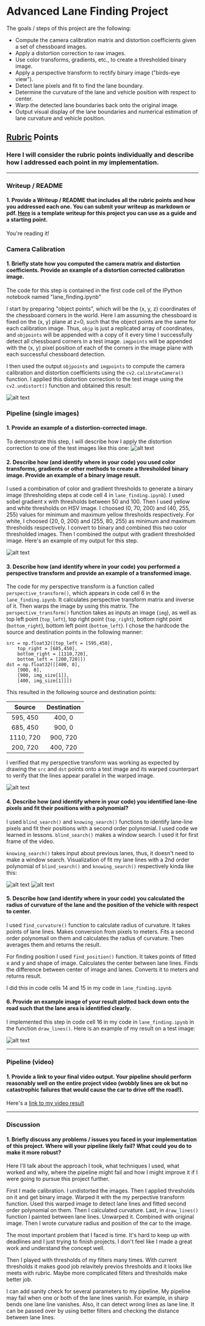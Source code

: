 # Advanced Lane Finding Project

The goals / steps of this project are the following:

* Compute the camera calibration matrix and distortion coefficients given a set of chessboard images.
* Apply a distortion correction to raw images.
* Use color transforms, gradients, etc., to create a thresholded binary image.
* Apply a perspective transform to rectify binary image ("birds-eye view").
* Detect lane pixels and fit to find the lane boundary.
* Determine the curvature of the lane and vehicle position with respect to center.
* Warp the detected lane boundaries back onto the original image.
* Output visual display of the lane boundaries and numerical estimation of lane curvature and vehicle position.

[//]: # (Image References)

[image1]: ./output_images/undistort_output.png "Undistorted"
[image2]: ./output_images/corrected.png "Road Transformed"
[image3]: ./output_images/binary_combo_example.png "Binary Example"
[image4]: ./output_images/warped_straight_lines.png "Warp Example"
[image5]: ./output_images/color_fit_lines1.png "Fit Visual"
[image6]: ./output_images/color_fit_lines2.png "Fit Visual"
[image7]: ./output_images/example_output.png "Output"
[video1]: ./project_video_result.mp4 "Video"

## [Rubric](https://review.udacity.com/#!/rubrics/571/view) Points
### Here I will consider the rubric points individually and describe how I addressed each point in my implementation.  

---
### Writeup / README

#### 1. Provide a Writeup / README that includes all the rubric points and how you addressed each one.  You can submit your writeup as markdown or pdf.  [Here](https://github.com/udacity/CarND-Advanced-Lane-Lines/blob/master/writeup_template.md) is a template writeup for this project you can use as a guide and a starting point.  

You're reading it!
### Camera Calibration

#### 1. Briefly state how you computed the camera matrix and distortion coefficients. Provide an example of a distortion corrected calibration image.

The code for this step is contained in the first code cell of the IPython notebook named "lane_finding.ipynb"

I start by preparing "object points", which will be the (x, y, z) coordinates of the chessboard corners in the world. Here I am assuming the chessboard is fixed on the (x, y) plane at z=0, such that the object points are the same for each calibration image.  Thus, `objp` is just a replicated array of coordinates, and `objpoints` will be appended with a copy of it every time I successfully detect all chessboard corners in a test image.  `imgpoints` will be appended with the (x, y) pixel position of each of the corners in the image plane with each successful chessboard detection.  

I then used the output `objpoints` and `imgpoints` to compute the camera calibration and distortion coefficients using the `cv2.calibrateCamera()` function.  I applied this distortion correction to the test image using the `cv2.undistort()` function and obtained this result: 

![alt text][image1]

### Pipeline (single images)

#### 1. Provide an example of a distortion-corrected image.
To demonstrate this step, I will describe how I apply the distortion correction to one of the test images like this one:
![alt text][image2]
#### 2. Describe how (and identify where in your code) you used color transforms, gradients or other methods to create a thresholded binary image.  Provide an example of a binary image result.
I used a combination of color and gradient thresholds to generate a binary image (thresholding steps at code cell 4 in `lane_finding.ipynb`). I used sobel gradient x with thresholds between 50 and 100. Then I used yellow and white thresholds on HSV image. I choosed (0, 70, 200) and (40, 255, 255) values for minimum and maximum yellow thresholds respectively. For white, I choosed (20, 0, 200) and (255, 80, 255) as minimum and maximum thresholds respectively. I convert to binary and combined this two color thresholded images. Then I combined the output with gradient thresholded image. Here's an example of my output for this step.

![alt text][image3]

#### 3. Describe how (and identify where in your code) you performed a perspective transform and provide an example of a transformed image.

The code for my perspective transform is a function called `perspective_transform()`, which appears in code cell 6 in the `lane_finding.ipynb`. It calculates perspective transform matrix and inverse of it. Then warps the image by using this matrix. The `perspective_transform()` function takes as inputs an image (`img`), as well as top left point (`top_left`), top right point (`top_right`), bottom right point (`bottom_right`), bottom left point (`bottom_left`). I chose the hardcode the source and destination points in the following manner:

```
src = np.float32([top_left = [595,450], 
	top_right = [685,450], 
	bottom_right = [1110,720], 
	bottom_left = [200,720]])
dst = np.float32([[400, 0], 
	[900, 0], 
	[900, img_size[1]], 
	[400, img_size[1]]])

```
This resulted in the following source and destination points:

| Source        | Destination   |
|:-------------:|:-------------:|
| 595, 450      | 400, 0        |
| 685, 450      | 900, 0        |
| 1110, 720     | 900, 720      |
| 200, 720      | 400, 720      |

I verified that my perspective transform was working as expected by drawing the `src` and `dst` points onto a test image and its warped counterpart to verify that the lines appear parallel in the warped image.

![alt text][image4]

#### 4. Describe how (and identify where in your code) you identified lane-line pixels and fit their positions with a polynomial?

I used `blind_search()` and `knowing_search()` functions to identify lane-line pixels and fit their positions with a second order polynomial. I used code we learned in lessons. `blind_search()` makes a window search. I used it for first frame of the video. 

`knowing_search()` takes input about previous lanes, thus, it doesn't need to make a window search. Visualization of fit my lane lines with a 2nd order polynomial of `blind_search()` and `knowing_search()` respectively kinda like this:

![alt text][image5]
![alt text][image6]

#### 5. Describe how (and identify where in your code) you calculated the radius of curvature of the lane and the position of the vehicle with respect to center.

I used `find_curvature()` function to calculate radius of curvature. It takes points of lane lines. Makes conversion from pixels to meters. Fits a second order polynomail on them and calculates the radius of curvature. Then averages them and returns the result.

For finding position I used `find_position()` function. It takes points of fitted x and y and shape of image. Calculates the center between lane lines. Finds the difference between center of image and lanes. Converts it to meters and returns result.

I did this in code cells 14 and 15 in my code in `lane_finding.ipynb`

#### 6. Provide an example image of your result plotted back down onto the road such that the lane area is identified clearly.

I implemented this step in code cell 16 in my code in `lane_finding.ipynb` in the function `draw_lines()`. Here is an example of my result on a test image:

![alt text][image7]

---

### Pipeline (video)

#### 1. Provide a link to your final video output.  Your pipeline should perform reasonably well on the entire project video (wobbly lines are ok but no catastrophic failures that would cause the car to drive off the road!).

Here's a [link to my video result](./project_video_result.mp4)

---

### Discussion

#### 1. Briefly discuss any problems / issues you faced in your implementation of this project.  Where will your pipeline likely fail?  What could you do to make it more robust?

Here I'll talk about the approach I took, what techniques I used, what worked and why, where the pipeline might fail and how I might improve it if I were going to pursue this project further.

First I made calibration. I undistorted the images. Then I applied thresholds on it and get binary image. Warped it with the my perpective transform function. Used this warped image to detect lane lines and fitted second order polynomial on them. Then I calculated curvature. Last, in `draw_lines()` function I painted between lane lines. Unwarped it. Combined with original image. Then I wrote curvature radius and position of the car to the image.

The most important problem that I faced is time. It's hard to keep up with deadlines and I just trying to finish projects. I don't feel like I made a great work and understand the concept well.

Then I played with thresholds of my filters many times. With current thresholds it makes good job relavitely previos thresholds and it looks like meets with rubric. Maybe more complicated filters and thresholds make better job.

I can add sanity check for several parameters to my pipeline. My pipeline may fail when one or both of the lane lines vanish. For example, in sharp bends one lane line vanishes. Also, it can detect wrong lines as lane line. It can be passed over by using better filters and checking the distance between lane lines.

